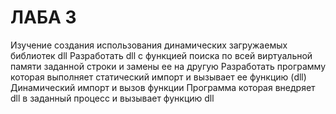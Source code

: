 # ЛАБА 3
Изучение создания использования динамических загружаемых библиотек dll
Разработать dll с функцией поиска по всей виртуальной памяти заданной строки и замены ее на другую
Разработать программу которая выполняет статический импорт и вызывает ее функцию (dll)
Динамический импорт и вызов функции
Программа которая внедряет dll в заданный процесс и вызывает функцию dll
